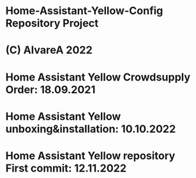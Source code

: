 #
# Home-Assistant-Yellow-Config Repository Project
#
# (C) AlvareA 2022
#
# Home Assistant Yellow Crowdsupply Order:          18.09.2021
# Home Assistant Yellow unboxing&installation:      10.10.2022
# Home Assistant Yellow repository First commit:    12.11.2022
#
#
#


